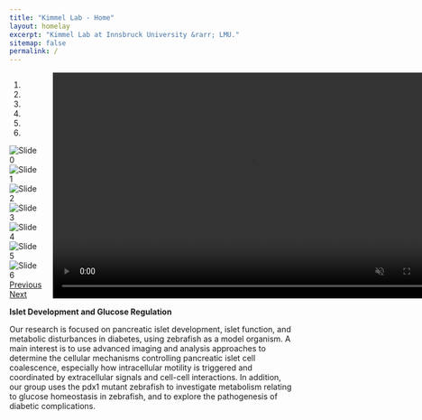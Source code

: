 ```yaml
---
title: "Kimmel Lab - Home"
layout: homelay
excerpt: "Kimmel Lab at Innsbruck University &rarr; LMU."
sitemap: false
permalink: /
---
```

<div markdown="0" id="carousel-and-video" style="display: flex; justify-content: space-between; align-items: center;">
  <!-- Carousel Section -->
  <div id="carousel" class="carousel slide" data-ride="carousel" data-interval="4000" data-pause="hover" style="flex: 1;">
    <!-- Menu -->
    <ol class="carousel-indicators">
      <li data-target="#carousel" data-slide-to="0" class="active"></li>
      <li data-target="#carousel" data-slide-to="1"></li>
      <li data-target="#carousel" data-slide-to="2"></li>
      <li data-target="#carousel" data-slide-to="3"></li>
      <li data-target="#carousel" data-slide-to="4"></li>
      <li data-target="#carousel" data-slide-to="5"></li>
    </ol>
    <!-- Items -->
    <div class="carousel-inner">
      <div class="item active">
        <img class="center-block" src="{{ site.url }}{{ site.baseurl }}/images/RK_Landing_Horiz_CompHeadTail.png" alt="Slide 0" />
      </div>
      <div class="item">
        <img class="center-block" src="{{ site.url }}{{ site.baseurl }}/images/HomePage_Sl1.png" alt="Slide 1" />
      </div>
      <div class="item">
        <img class="center-block" src="{{ site.url }}{{ site.baseurl }}/images/HomePage_Sl2.png" alt="Slide 2" />
      </div>
      <div class="item">
        <img class="center-block" src="{{ site.url }}{{ site.baseurl }}/images/HomePage_Sl3.png" alt="Slide 3" />
      </div>
      <div class="item">
        <img class="center-block" src="{{ site.url }}{{ site.baseurl }}/images/HomePage_Sl4.png" alt="Slide 4" />
      </div>
      <div class="item">
        <img class="center-block" src="{{ site.url }}{{ site.baseurl }}/images/HomePage_Sl5.png" alt="Slide 5" />
      </div>
      <div class="item">
        <img class="center-block" src="{{ site.url }}{{ site.baseurl }}/images/HomePage_Sl6.png" alt="Slide 6" />
      </div>
    </div>
    <a class="left carousel-control" href="#carousel" role="button" data-slide="prev">
      <span class="glyphicon glyphicon-chevron-left" aria-hidden="true"></span>
      <span class="sr-only">Previous</span>
    </a>
    <a class="right carousel-control" href="#carousel" role="button" data-slide="next">
      <span class="glyphicon glyphicon-chevron-right" aria-hidden="true"></span>
      <span class="sr-only">Next</span>
    </a>
  </div>

  <!-- Video Section -->
  <div id="video-container" style="flex: 1; padding-left: 20px;">
    <video width="700" height="400" autoplay loop muted>
      <source src="{{ site.url }}{{ site.baseurl }}/images/Protrusion_Video.mp4" type="video/mp4">
      Your browser does not support the video tag.
    </video>
  </div>
</div>

**Islet Development and Glucose Regulation**

Our research is focused on pancreatic islet development, islet function, and metabolic disturbances
in diabetes, using zebrafish as a model organism. A main interest is to use advanced imaging and
analysis approaches to determine the cellular mechanisms controlling pancreatic islet cell
coalescence, especially how intracellular motility is triggered and coordinated by extracellular
signals and cell-cell interactions. In addition, our group uses the pdx1 mutant zebrafish to investigate
metabolism relating to glucose homeostasis in zebrafish, and to explore the pathogenesis of diabetic
complications.



